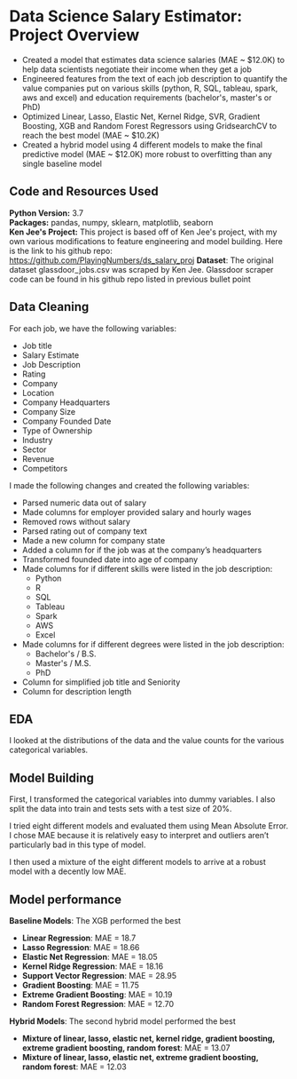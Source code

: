 # Data Science Salary Estimator: Project Overview 
* Created a model that estimates data science salaries (MAE ~ $12.0K) to help data scientists negotiate their income when they get a job
* Engineered features from the text of each job description to quantify the value companies put on various skills (python, R, SQL, tableau, spark, aws and excel) and education requirements (bachelor's, master's or PhD)
* Optimized Linear, Lasso, Elastic Net, Kernel Ridge, SVR, Gradient Boosting, XGB and Random Forest Regressors using GridsearchCV to reach the best model (MAE ~ $10.2K)
* Created a hybrid model using 4 different models to make the final predictive model (MAE ~ $12.0K) more robust to overfitting than any single baseline model

## Code and Resources Used 
**Python Version:** 3.7  
**Packages:** pandas, numpy, sklearn, matplotlib, seaborn  
**Ken Jee's Project:** This project is based off of Ken Jee's project, with my own various modifications to feature engineering and model building. Here is the link to his github repo: https://github.com/PlayingNumbers/ds_salary_proj
**Dataset**: The original dataset glassdoor_jobs.csv was scraped by Ken Jee. Glassdoor scraper code can be found in his github repo listed in previous bullet point


## Data Cleaning
For each job, we have the following variables:
*	Job title
*	Salary Estimate
*	Job Description
*	Rating
*	Company 
*	Location
*	Company Headquarters 
*	Company Size
*	Company Founded Date
*	Type of Ownership 
*	Industry
*	Sector
*	Revenue
*	Competitors 


I made the following changes and created the following variables:
*	Parsed numeric data out of salary 
*	Made columns for employer provided salary and hourly wages 
*	Removed rows without salary 
*	Parsed rating out of company text 
*	Made a new column for company state 
*	Added a column for if the job was at the company’s headquarters 
*	Transformed founded date into age of company 
*	Made columns for if different skills were listed in the job description:
    * Python  
    * R  
    * SQL
    * Tableau
    * Spark 
    * AWS  
    * Excel 
*	Made columns for if different degrees were listed in the job description:
    * Bachelor's / B.S.
    * Master's / M.S.
    * PhD
*	Column for simplified job title and Seniority 
*	Column for description length 

## EDA
I looked at the distributions of the data and the value counts for the various categorical variables.

## Model Building 

First, I transformed the categorical variables into dummy variables. I also split the data into train and tests sets with a test size of 20%.   

I tried eight different models and evaluated them using Mean Absolute Error. I chose MAE because it is relatively easy to interpret and outliers aren’t particularly bad in this type of model.   

I then used a mixture of the eight different models to arrive at a robust model with a decently low MAE.


## Model performance
**Baseline Models**: The XGB performed the best
*	**Linear Regression**: MAE = 18.7
* **Lasso Regression**: MAE = 18.66
* **Elastic Net Regression**: MAE = 18.05
* **Kernel Ridge Regression**: MAE = 18.16
* **Support Vector Regression**: MAE = 28.95
* **Gradient Boosting**: MAE = 11.75
* **Extreme Gradient Boosting**: MAE = 10.19
* **Random Forest Regression**: MAE = 12.70

**Hybrid Models**: The second hybrid model performed the best
* **Mixture of linear, lasso, elastic net, kernel ridge, gradient boosting, extreme gradient boosting, random forest**: MAE = 13.07
* **Mixture of linear, lasso, elastic net, extreme gradient boosting, random forest**: MAE = 12.03




 
